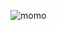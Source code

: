 ![momo](https://github.com/ICEI-PUC-Minas-PCO-SI/pco-si-2023-1-p1-proj-web-t2-g2-transpeste/assets/125770684/048b0de7-c77e-483d-8699-b78d6d3e4608)
